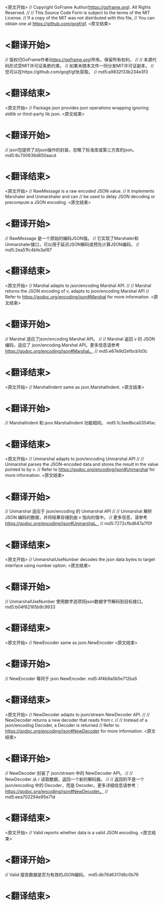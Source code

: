 
<原文开始>
// Copyright GoFrame Author(https://goframe.org). All Rights Reserved.
//
// This Source Code Form is subject to the terms of the MIT License.
// If a copy of the MIT was not distributed with this file,
// You can obtain one at https://github.com/gogf/gf.
<原文结束>

# <翻译开始>
// 版权归GoFrame作者(https://goframe.org)所有。保留所有权利。
//
// 本源代码形式受MIT许可证条款约束。
// 如果未随本文件一同分发MIT许可证副本，
// 您可以在https://github.com/gogf/gf处获取。
// md5:a9832f33b234e3f3
# <翻译结束>


<原文开始>
// Package json provides json operations wrapping ignoring stdlib or third-party lib json.
<原文结束>

# <翻译开始>
// json包提供了对json操作的封装，忽略了标准库或第三方库的json。 md5:8c700638d650aacd
# <翻译结束>


<原文开始>
// RawMessage is a raw encoded JSON value.
// It implements Marshaler and Unmarshaler and can
// be used to delay JSON decoding or precompute a JSON encoding.
<原文结束>

# <翻译开始>
// RawMessage 是一个原始的编码JSON值。
// 它实现了Marshaler和Unmarshaler接口，可以用于延迟JSON解码或预先计算JSON编码。
// md5:2ea51fc4bfe3af87
# <翻译结束>


<原文开始>
// Marshal adapts to json/encoding Marshal API.
//
// Marshal returns the JSON encoding of v, adapts to json/encoding Marshal API
// Refer to https://godoc.org/encoding/json#Marshal for more information.
<原文结束>

# <翻译开始>
// Marshal 适应了json/encoding.Marshal API。
//
// Marshal 返回 v 的 JSON 编码，适应了 json/encoding.Marshal API。更多信息请参考 https://godoc.org/encoding/json#Marshal。
// md5:e67e9d2efbcb1d3c
# <翻译结束>


<原文开始>
// MarshalIndent same as json.MarshalIndent.
<原文结束>

# <翻译开始>
// MarshalIndent 和 json.MarshalIndent 功能相同。 md5:1c3ee8bca0354fac
# <翻译结束>


<原文开始>
// Unmarshal adapts to json/encoding Unmarshal API
//
// Unmarshal parses the JSON-encoded data and stores the result in the value pointed to by v.
// Refer to https://godoc.org/encoding/json#Unmarshal for more information.
<原文结束>

# <翻译开始>
// Unmarshal 适应于 json/encoding 的 Unmarshal API
//
// Unmarshal 解析 JSON 编码的数据，并将结果存储到由 v 指向的值中。
// 更多信息，请参考 https://godoc.org/encoding/json#Unmarshal。
// md5:7272cfbd647a7f0f
# <翻译结束>


<原文开始>
// UnmarshalUseNumber decodes the json data bytes to target interface using number option.
<原文结束>

# <翻译开始>
// UnmarshalUseNumber 使用数字选项将json数据字节解码到目标接口。 md5:b04f82165b9c9933
# <翻译结束>


<原文开始>
// NewEncoder same as json.NewEncoder
<原文结束>

# <翻译开始>
// NewEncoder 等同于 json.NewEncoder. md5:4f4b9a0b5e712ba5
# <翻译结束>


<原文开始>
// NewDecoder adapts to json/stream NewDecoder API.
//
// NewDecoder returns a new decoder that reads from r.
//
// Instead of a json/encoding Decoder, a Decoder is returned
// Refer to https://godoc.org/encoding/json#NewDecoder for more information.
<原文结束>

# <翻译开始>
// NewDecoder 封装了 json/stream 中的 NewDecoder API。
//
// NewDecoder 从 r 读取数据，返回一个新的解码器。
//
// 返回的不是一个 json/encoding 中的 Decoder，而是 Decoder。更多详细信息请参考：https://godoc.org/encoding/json#NewDecoder。
// md5:eea702294e95e71d
# <翻译结束>


<原文开始>
// Valid reports whether data is a valid JSON encoding.
<原文结束>

# <翻译开始>
// Valid 报告数据是否为有效的JSON编码。 md5:db76d6317d6c0b76
# <翻译结束>

